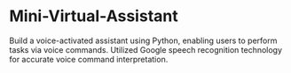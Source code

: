 # Mini-Virtual-Assistant

Build a voice-activated assistant using Python, enabling users to perform tasks via voice commands. Utilized Google speech recognition technology for accurate voice command interpretation.
